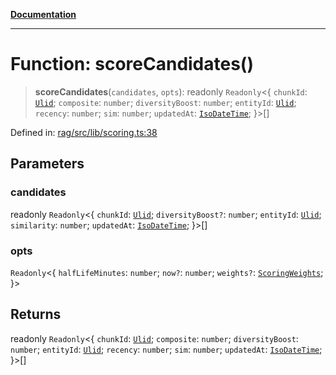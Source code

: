 [**Documentation**](../../../README.md)

***

# Function: scoreCandidates()

> **scoreCandidates**(`candidates`, `opts`): readonly `Readonly`\<\{ `chunkId`: [`Ulid`](../type-aliases/Ulid.md); `composite`: `number`; `diversityBoost`: `number`; `entityId`: [`Ulid`](../type-aliases/Ulid.md); `recency`: `number`; `sim`: `number`; `updatedAt`: [`IsoDateTime`](../type-aliases/IsoDateTime.md); \}\>[]

Defined in: [rag/src/lib/scoring.ts:38](https://github.com/ceponatia/roler/blob/3285898e6e20febeb11523af0dddefd8f892e902/packages/rag/src/lib/scoring.ts#L38)

## Parameters

### candidates

readonly `Readonly`\<\{ `chunkId`: [`Ulid`](../type-aliases/Ulid.md); `diversityBoost?`: `number`; `entityId`: [`Ulid`](../type-aliases/Ulid.md); `similarity`: `number`; `updatedAt`: [`IsoDateTime`](../type-aliases/IsoDateTime.md); \}\>[]

### opts

`Readonly`\<\{ `halfLifeMinutes`: `number`; `now?`: `number`; `weights?`: [`ScoringWeights`](../type-aliases/ScoringWeights.md); \}\>

## Returns

readonly `Readonly`\<\{ `chunkId`: [`Ulid`](../type-aliases/Ulid.md); `composite`: `number`; `diversityBoost`: `number`; `entityId`: [`Ulid`](../type-aliases/Ulid.md); `recency`: `number`; `sim`: `number`; `updatedAt`: [`IsoDateTime`](../type-aliases/IsoDateTime.md); \}\>[]
